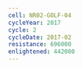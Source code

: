 ```yaml
---
cell: NR02-GOLF-04
cycleYear: 2017
cycle: 2
cycleDate: 2017-02
resistance: 696000
enlightened: 442000
---
```

